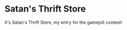 Satan's Thrift Store
====================

It's Satan's Thrift Store, my entry for the gamejolt contest!
